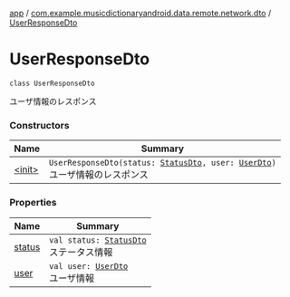 [app](../../index.md) / [com.example.musicdictionaryandroid.data.remote.network.dto](../index.md) / [UserResponseDto](./index.md)

# UserResponseDto

`class UserResponseDto`

ユーザ情報のレスポンス

### Constructors

| Name | Summary |
|---|---|
| [&lt;init&gt;](-init-.md) | `UserResponseDto(status: `[`StatusDto`](../-status-dto/index.md)`, user: `[`UserDto`](../-user-dto/index.md)`)`<br>ユーザ情報のレスポンス |

### Properties

| Name | Summary |
|---|---|
| [status](status.md) | `val status: `[`StatusDto`](../-status-dto/index.md)<br>ステータス情報 |
| [user](user.md) | `val user: `[`UserDto`](../-user-dto/index.md)<br>ユーザ情報 |
